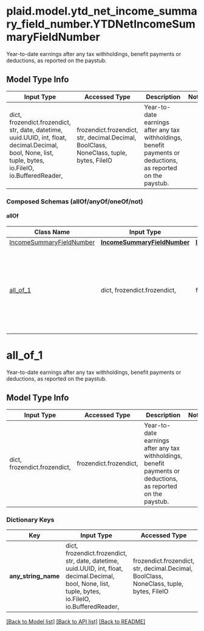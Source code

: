 # plaid.model.ytd_net_income_summary_field_number.YTDNetIncomeSummaryFieldNumber

Year-to-date earnings after any tax withholdings, benefit payments or deductions, as reported on the paystub.

## Model Type Info
Input Type | Accessed Type | Description | Notes
------------ | ------------- | ------------- | -------------
dict, frozendict.frozendict, str, date, datetime, uuid.UUID, int, float, decimal.Decimal, bool, None, list, tuple, bytes, io.FileIO, io.BufferedReader,  | frozendict.frozendict, str, decimal.Decimal, BoolClass, NoneClass, tuple, bytes, FileIO | Year-to-date earnings after any tax withholdings, benefit payments or deductions, as reported on the paystub. | 

### Composed Schemas (allOf/anyOf/oneOf/not)
#### allOf
Class Name | Input Type | Accessed Type | Description | Notes
------------- | ------------- | ------------- | ------------- | -------------
[IncomeSummaryFieldNumber](IncomeSummaryFieldNumber.md) | [**IncomeSummaryFieldNumber**](IncomeSummaryFieldNumber.md) | [**IncomeSummaryFieldNumber**](IncomeSummaryFieldNumber.md) |  | 
[all_of_1](#all_of_1) | dict, frozendict.frozendict,  | frozendict.frozendict,  | Year-to-date earnings after any tax withholdings, benefit payments or deductions, as reported on the paystub. | 

# all_of_1

Year-to-date earnings after any tax withholdings, benefit payments or deductions, as reported on the paystub.

## Model Type Info
Input Type | Accessed Type | Description | Notes
------------ | ------------- | ------------- | -------------
dict, frozendict.frozendict,  | frozendict.frozendict,  | Year-to-date earnings after any tax withholdings, benefit payments or deductions, as reported on the paystub. | 

### Dictionary Keys
Key | Input Type | Accessed Type | Description | Notes
------------ | ------------- | ------------- | ------------- | -------------
**any_string_name** | dict, frozendict.frozendict, str, date, datetime, uuid.UUID, int, float, decimal.Decimal, bool, None, list, tuple, bytes, io.FileIO, io.BufferedReader,  | frozendict.frozendict, str, decimal.Decimal, BoolClass, NoneClass, tuple, bytes, FileIO | any string name can be used but the value must be the correct type | [optional]

[[Back to Model list]](../../README.md#documentation-for-models) [[Back to API list]](../../README.md#documentation-for-api-endpoints) [[Back to README]](../../README.md)

